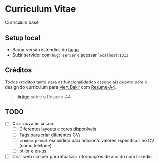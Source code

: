 # Curriculum Vitae

Curriculum base

## Setup local

- Baixar versão estendida do [hugo](https://github.com/gohugoio/hugo/releases)
- Subir servidor com ``hugo server`` e acessar ``localhost:1313``

## Créditos

Todos créditos tanto para as funcionalidades essenciais quanto para o design do curriculum para [Mert Bakir](https://gitlab.com/mertbakir) com [Resume-A4](https://gitlab.com/mertbakir/resume-a4).
> [Artigo](https://mertbakir.gitlab.io/projects/resume-a4/) sobre o Resume-A4

## TODO

- [ ] Criar novo tema com
    - [ ] Diferentes layouts e cores disponíveis
    - [ ] Tags para criar diferentes CVs
    - [ ] `window.prompt` escondido para adicionar valores específicos no CV (como telefone)
    - [ ] pt-br e en-us
- [ ] Criar web scraper para atualizar informações de acordo com linkedin
